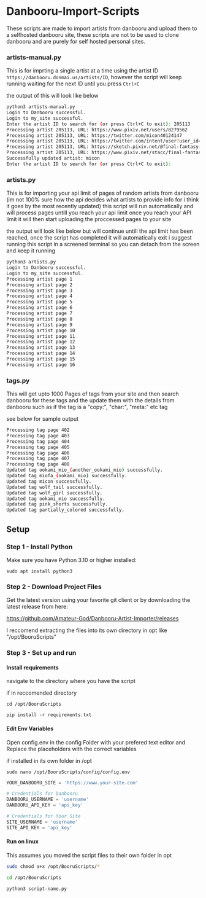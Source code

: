 # Danbooru-Import-Scripts

These scripts are made to import artists from danbooru and upload them to a selfhosted danbooru site, these scripts are not to be used to clone danbooru and are purely for self hosted personal sites.

### artists-manual.py 

This is for imprting a single artist at a time using the artist ID ``https://danbooru.donmai.us/artists/ID``, however the script will keep running waiting for the next ID until you press ``Ctrl+C``

the output of this will look like below

```bash
python3 artists-manual.py
Login to Danbooru successful.
Login to my_site successful.
Enter the artist ID to search for (or press Ctrl+C to exit): 205113
Processing artist 205113, URL: https://www.pixiv.net/users/8279562
Processing artist 205113, URL: https://twitter.com/micon40124147
Processing artist 205113, URL: https://twitter.com/intent/user?user_id=1259809228035813378
Processing artist 205113, URL: https://sketch.pixiv.net/@final-fantasy-leo
Processing artist 205113, URL: https://www.pixiv.net/stacc/final-fantasy-leo
Successfully updated artist: micon
Enter the artist ID to search for (or press Ctrl+C to exit): 
```

### artists.py 

This is for importing your api limit of pages of random artists from danbooru (im not 100% sure how the api decides what artists to provide info for i think it goes by the most recently updated) this script will run automatically and will process pages untill you reach your api limit once you reach your API limit it will then start uploading the proccessed pages to your site

the output will look like below but will continue untill the api limit has been reached, once the script has completed it will automatically exit
i suggest running this script in a screened terminal so you can detach from the screen and keep it running

```bash
python3 artists.py
Login to Danbooru successful.
Login to my_site successful.
Processing artist page 1
Processing artist page 2
Processing artist page 3
Processing artist page 4
Processing artist page 5
Processing artist page 6
Processing artist page 7
Processing artist page 8
Processing artist page 9
Processing artist page 10
Processing artist page 11
Processing artist page 12
Processing artist page 13
Processing artist page 14
Processing artist page 15
Processing artist page 16
```

### tags.py 

This will get upto 1000 Pages of tags from your site and then search danbooru for these tags and the update them with the details from danbooru such as if the tag is a "copy:", "char:", "meta:" etc tag

see below for sample output

```bash
Processing tag page 402
Processing tag page 403
Processing tag page 404
Processing tag page 405
Processing tag page 406
Processing tag page 407
Processing tag page 408
Updated tag ookami_mio_(another_ookami_mio) successfully.
Updated tag miofa_(ookami_mio) successfully.
Updated tag micon successfully.
Updated tag wolf_tail successfully.
Updated tag wolf_girl successfully.
Updated tag ookami_mio successfully.
Updated tag pink_shorts successfully.
Updated tag partially_colored successfully.
```

## Setup

### Step 1 - Install Python

Make sure you have Python 3.10 or higher installed:

```
sudo apt install python3
```

### Step 2 - Download Project Files

Get the latest version using your favorite git client or by downloading the latest release from here:

https://github.com/Amateur-God/Danbooru-Artist-Importer/releases

I reccomend extracting the files into its own directory in opt like "/opt/BooruScripts"

### Step 3 - Set up and run

#### Install requirements

navigate to the directory where you have the script

if in reccomended directory

```
cd /opt/BooruScripts
```

```
pip install -r requirements.txt
```

#### Edit Env Variables

Open config.env in the config Folder with your prefered text editor and Replace the placeholders with the correct variables

if installed in its own folder in /opt

```
sudo nano /opt/BooruScripts/config/config.env
```

```py
YOUR_DANBOORU_SITE = 'https://www.your-site.com'

# Credentials for Danbooru
DANBOORU_USERNAME = 'username'
DANBOORU_API_KEY = 'api_key'

# Credentials for Your Site
SITE_USERNAME = 'username'
SITE_API_KEY = 'api_key'
``` 

#### Run on linux

This assumes you moved the script files to their own folder in opt

```bash
sudo chmod a+x /opt/BooruScripts/*
```

```bash
cd /opt/BooruScripts
```

```bash
python3 script-name.py
```